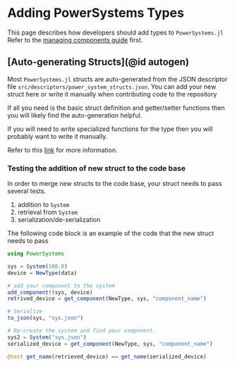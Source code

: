# Adding PowerSystems Types

This page describes how developers should add types to `PowerSystems.jl` Refer to
the
[managing components guide](https://nrel-siip.github.io/InfrastructureSystems.jl/stable/dev_guide/components_and_container/)
first.

## [Auto-generating Structs](@id autogen)

Most `PowerSystems.jl` structs are auto-generated from the JSON descriptor file
`src/descriptors/power_system_structs.json`. You can add your new struct
here or write it manually when contributing code to the repository

If all you need is the basic struct definition and getter/setter functions then
you will likely find the auto-generation helpful.

If you will need to write specialized functions for the type then you will
probably want to write it manually.

Refer to this
[link](https://nrel-siip.github.io/InfrastructureSystems.jl/stable/dev_guide/auto_generation/)
for more information.

### Testing the addition of new struct to the code base

In order to merge new structs to the code base, your struct needs to pass several tests.

1. addition to `System`
2. retrieval from `System`
3. serialization/de-serialization

The following code block is an example of the code that the new struct needs to pass

```julia
using PowerSystems

sys = System(100.0)
device = NewType(data)

# add your component to the system
add_component!(sys, device)
retrived_device = get_component(NewType, sys, "component_name")

# Serialize
to_json(sys, "sys.json")

# Re-create the system and find your component.
sys2 = System("sys.json")
serialized_device = get_component(NewType, sys, "component_name")

@test get_name(retrieved_device) == get_name(serialized_device)
```

